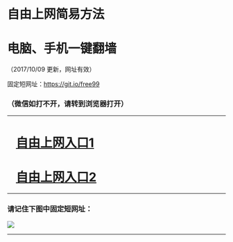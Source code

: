 ﻿# 自由上网简易方法

# 电脑、手机一键翻墙

（2017/10/09 更新，网址有效）

固定短网址：https://git.io/free99

### （微信如打不开，请转到浏览器打开）


***





# &nbsp;&nbsp; <a href="http://ft2183525356.fwq-tz-1001.info/fwqtz01.html?t=100900114492 " target="_blank">自由上网入口1</a>
# &nbsp;&nbsp; <a href="http://ft892214134.fwq-tz-1002.info/fwqtz02.html?t=100900118148 " target="_blank">自由上网入口2</a>
***

### 请记住下图中固定短网址：

<img src="https://s3-us-west-2.amazonaws.com/fwq-1001/yjfq-20170905okok.png" /> 


***

